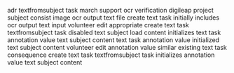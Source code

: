 adr textfromsubject task march support ocr verification digileap project subject consist image ocr output text file create text task initially includes ocr output text input volunteer edit appropriate create text task textfromsubject task disabled text subject load content initializes text task annotation value text subject content text task annotation value initialized text subject content volunteer edit annotation value similar existing text task consequence create text task textfromsubject task initializes annotation value text subject content